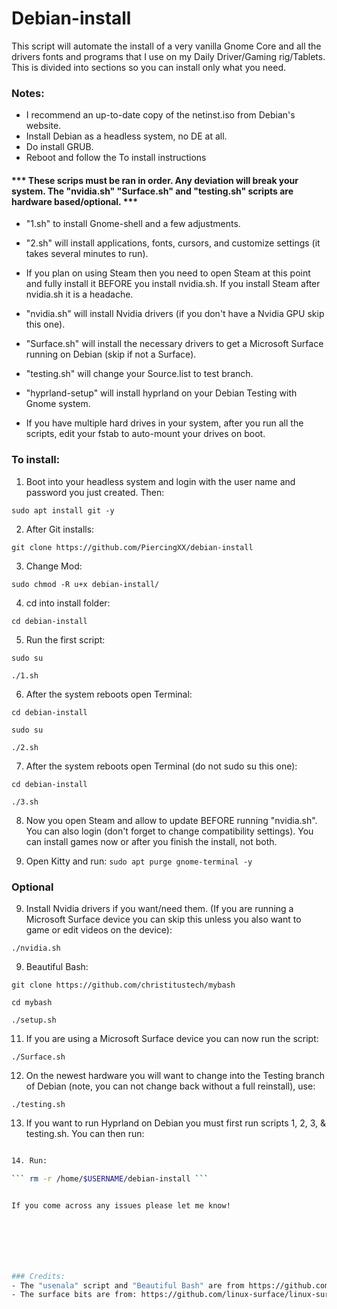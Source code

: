 # Debian-install
This script will automate the install of a very vanilla Gnome Core and all the drivers fonts and programs that I use on my Daily Driver/Gaming rig/Tablets.
This is divided into sections so you can install only what you need.


### Notes:
- I recommend an up-to-date copy of the netinst.iso from Debian's website.
- Install Debian as a headless system, no DE at all.
- Do install GRUB.
- Reboot and follow the To install instructions

#### *** These scrips must be ran in order. Any deviation will break your system. The "nvidia.sh" "Surface.sh" and "testing.sh" scripts are hardware based/optional. ***
  
- "1.sh" to install Gnome-shell and a few adjustments.
  
- "2.sh" will install applications, fonts, cursors, and customize settings (it takes several minutes to run).

- If you plan on using Steam then you need to open Steam at this point and fully install it BEFORE you install nvidia.sh. If you install Steam after nvidia.sh it is a headache.
  
- "nvidia.sh" will install Nvidia drivers (if you don't have a Nvidia GPU skip this one).
  
- "Surface.sh" will install the necessary drivers to get a Microsoft Surface running on Debian (skip if not a Surface).
  
- "testing.sh" will change your Source.list to test branch.

- "hyprland-setup" will install hyprland on your Debian Testing with Gnome system.
  
- If you have multiple hard drives in your system, after you run all the scripts, edit your fstab to auto-mount your drives on boot.


 
### To install:

1. Boot into your headless system and login with the user name and password you just created. Then:

``` sudo apt install git -y ```


2. After Git installs:

``` git clone https://github.com/PiercingXX/debian-install ```


3. Change Mod:

``` sudo chmod -R u+x debian-install/ ```


4. cd into install folder:

``` cd debian-install ```


5. Run the first script:

``` sudo su ```

``` ./1.sh ```


6. After the system reboots open Terminal:

``` cd debian-install ```

``` sudo su ```

``` ./2.sh ```


7. After the system reboots open Terminal (do not sudo su this one):

``` cd debian-install ```

``` ./3.sh ```


8. Now you open Steam and allow to update BEFORE running "nvidia.sh". You can also login (don't forget to change compatibility settings). You can install games now or after you finish the install, not both.


9. Open Kitty and run:
``` sudo apt purge gnome-terminal -y ```


### **Optional** 


9. Install Nvidia drivers if you want/need them. (If you are running a Microsoft Surface device you can skip this unless you also want to game or edit videos on the device):

``` ./nvidia.sh ```


9. Beautiful Bash:

``` git clone https://github.com/christitustech/mybash ```

``` cd mybash ```

``` ./setup.sh ```


11. If you are using a Microsoft Surface device you can now run the script:

``` ./Surface.sh ```


12. On the newest hardware you will want to change into the Testing branch of Debian (note, you can not change back without a full reinstall), use:

``` ./testing.sh ```

13. If you want to run Hyprland on Debian you must first run scripts 1, 2, 3, & testing.sh. You can then run:

``` ./hyprland-setup.sh '''

14. Run:

``` rm -r /home/$USERNAME/debian-install ```


If you come across any issues please let me know!







### Credits:
- The "usenala" script and "Beautiful Bash" are from https://github.com/ChrisTitusTech/Debian-titus
- The surface bits are from: https://github.com/linux-surface/linux-surface/wiki but compiled into this script by me.
